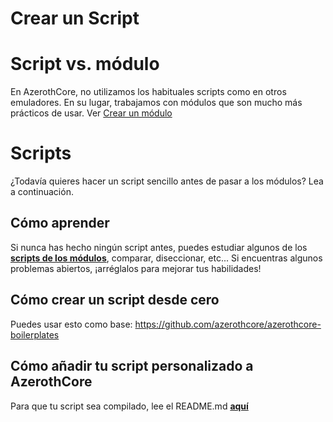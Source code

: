 # Crear un Script

# Script vs. módulo

En AzerothCore, no utilizamos los habituales scripts como en otros emuladores. En su lugar, trabajamos con módulos que son mucho más prácticos de usar. Ver [Crear un módulo](/es/create-a-module)

# Scripts

¿Todavía quieres hacer un script sencillo antes de pasar a los módulos? Lea a continuación.

## Cómo aprender

Si nunca has hecho ningún script antes, puedes estudiar algunos de los **[scripts de los módulos](https://www.azerothcore.org/catalogue/)**, comparar, diseccionar, etc... Si encuentras algunos problemas abiertos, ¡arréglalos para mejorar tus habilidades!

## Cómo crear un script desde cero

Puedes usar esto como base: https://github.com/azerothcore/azerothcore-boilerplates

## Cómo añadir tu script personalizado a AzerothCore

Para que tu script sea compilado, lee el README.md **[aquí](https://github.com/azerothcore/azerothcore-wotlk/blob/master/src/server/scripts/Custom/README.md)**
